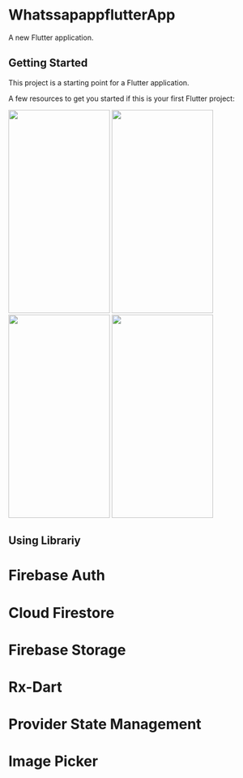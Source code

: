 # WhatssapappflutterApp

A new Flutter application.

## Getting Started

This project is a starting point for a Flutter application.

A few resources to get you started if this is your first Flutter project:

<img src = "https://user-images.githubusercontent.com/53689685/99180479-11812a80-2740-11eb-92e4-90d263941665.png" width="200" height="400">
<img src = "https://user-images.githubusercontent.com/53689685/99180482-13e38480-2740-11eb-8599-ed2719214669.png" width="200" height="400">
<img src = "https://user-images.githubusercontent.com/53689685/99180485-15ad4800-2740-11eb-99a2-c6d71c14ad68.png" width="200" height="400">
<img src = "https://user-images.githubusercontent.com/53689685/99180492-1c3bbf80-2740-11eb-93c9-6dcfae8b0d86.png" width="200" height="400">


## Using Librariy

# Firebase Auth
# Cloud Firestore
# Firebase Storage
# Rx-Dart
# Provider State Management
# Image Picker
